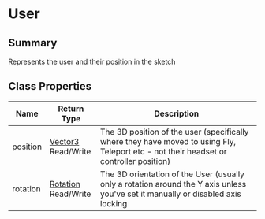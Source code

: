 
# User

## Summary
Represents the user and their position in the sketch

## Class Properties

<table data-full-width="false">
<thead><tr><th>Name</th><th>Return Type</th><th>Description</th></tr></thead>
<tbody>
<tr><td>position</td><td><a href="vector3.md">Vector3</a><br>Read/Write</td><td>The 3D position of the user (specifically where they have moved to using Fly, Teleport etc
 - not their headset or controller position)</td></tr>
<tr><td>rotation</td><td><a href="rotation.md">Rotation</a><br>Read/Write</td><td>The 3D orientation of the User (usually only a rotation around the Y axis unless you've set it manually or disabled axis locking</td></tr>
</tbody></table>






